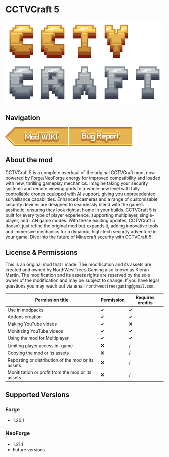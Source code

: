 # CCTVCraft 5
![CCTVCraft Logo](https://github.com/northwesttrees-gaming/cctvcraft/blob/main/pages/logo/cctvcraft_logo.png)

## Navigation
[![Wiki](https://github.com/northwesttrees-gaming/cctvcraft/blob/main/pages/buttons/wiki_button.png)](https://github.com/northwesttrees-gaming/cctvcraft/wiki)
[![Bug](https://github.com/northwesttrees-gaming/cctvcraft/blob/main/pages/buttons/bug_button.png)](https://github.com/northwesttrees-gaming/cctvcraft/issues/new)
## About the mod
CCTVCraft 5 is a complete overhaul of the original CCTVCraft mod, now powered by Forge/NeoForge energy for improved compatibility and loaded with new, thrilling gameplay mechanics. Imagine taking your security systems and remote viewing grids to a whole new level with fully controllable drones equipped with AI support, giving you unprecedented surveillance capabilities. Enhanced cameras and a range of customizable security devices are designed to seamlessly blend with the game’s aesthetic, ensuring they look right at home in your builds. CCTVCraft 5 is built for every type of player experience, supporting multiplayer, single-player, and LAN game modes. With these exciting updates, CCTVCraft 5 doesn’t just refine the original mod but expands it, adding innovative tools and immersive mechanics for a dynamic, high-tech security adventure in your game. Dive into the future of Minecraft security with CCTVCraft 5!

## License & Permissions
This is an original mod that I made. The modification and its assets are created and owned by NorthWestTrees Gaming also known as Kieran Martin. 
The modification and its assets rights are reserved by the sole owner of the modification and may be subject to change. 
If you have legal questions you may reach out via email ``northwesttreesgaming@gmail.com``.

| Permission title | Permission | Requires credits |
| --- | --- | --- |
| Use in modpacks | ✔ | ✔ |
| Addons creation | ✔ | ✔ |
| Making YouTube videos | ✔ | ❌ |
| Monitizing YouTube videos | ✔ | ✔ |
| Using the mod for Multiplayer | ✔ | ✔ |
| Limiting player access in-game | ❌ | / |
| Copying the mod or its assets | ❌ | / |
| Reposting or distribution of the mod or its assets | ❌ | / |
| Monitization or profit from the mod or its assets | ❌ | / |

## Supported Versions
### Forge
- 1.20.1
### NeoForge
- 1.21.1
- Future versions
